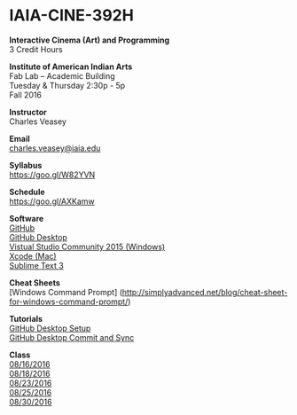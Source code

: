 # IAIA-CINE-392H
**Interactive Cinema (Art) and Programming**  
3 Credit Hours  

**Institute of American Indian Arts**  
Fab Lab – Academic Building  
Tuesday & Thursday 2:30p - 5p   
Fall 2016  

**Instructor**    
Charles Veasey   

**Email**   
charles.veasey@iaia.edu  

**Syllabus**   
https://goo.gl/W82YVN 

**Schedule**  
https://goo.gl/AXKamw

**Software**  
[GitHub](https://github.com/)  
[GitHub Desktop](https://desktop.github.com/)  
[Vistual Studio Community 2015 (Windows)](https://www.visualstudio.com/en-us/products/visual-studio-community-vs.aspx)  
[Xcode (Mac)](https://itunes.apple.com/us/app/xcode/id497799835?mt=12)  
[Sublime Text 3](https://www.sublimetext.com/)  

**Cheat Sheets**  
[Windows Command Prompt]
(http://simplyadvanced.net/blog/cheat-sheet-for-windows-command-prompt/)

**Tutorials**  
[GitHub Desktop Setup](https://goo.gl/E78LlZ)  
[GitHub Desktop Commit and Sync](https://goo.gl/I6p9Ml)  

**Class**  
[08/16/2016](class/2016-08-16.md)      
[08/18/2016](class/2016-08-18.md)  
[08/23/2016](class/2016-08-23.md)  
[08/25/2016](class/2016-08-25.md)  
[08/30/2016](class/2016-08-30.md)